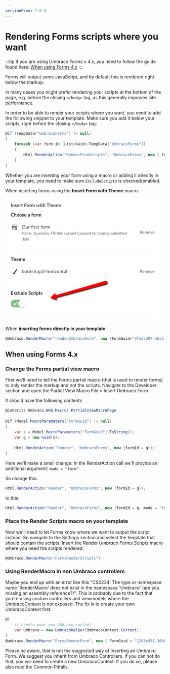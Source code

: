 ```yaml
---
versionFrom: 7.0.0
---
```


# Rendering Forms scripts where you want

:::tip
If you are using Umbraco Forms v 4.x, you need to follow the guide found here: [When using Forms 4.x](#when-using-forms-4x)
:::

Forms will output some JavaScript, and by default this is rendered right below the markup.

In many cases you might prefer rendering your scripts at the bottom of the page, e.g. before the closing `</body>` tag, as this generally improves site performance.

In order to be able to render your scripts where you want, you need to add the following snippet to your template. Make sure you add it below your scripts, right before the closing `</body>` tag:

```csharp
@if (TempData["UmbracoForms"] != null)
{
    foreach (var form in (List<Guid>)TempData["UmbracoForms"])
    {
        Html.RenderAction("RenderFormScripts", "UmbracoForms", new { formid = form, theme = "yourTheme" });
    }
}
```

Whether you are inserting your form using a macro or adding it directly in your template, you need to make sure `ExcludeScripts` is checked/enabled.

When inserting forms using the **Insert Form with Theme** macro:

![Exclude scripts](images/exclude-scripts.png)

When **inserting forms directly in your template**:

```csharp
@Umbraco.RenderMacro("renderUmbracoForm", new {FormGuid="dfea5397-36cd-4596-8d3c-d210502b67de", FormTheme="bootstrap3-horizontal", ExcludeScripts="1"})
```

## When using Forms 4.x

### Change the Forms partial view macro
First we'll need to tell the Forms partial macro (that is used to render forms) to only render the markup and not the scripts. Navigate to the Developer section and open the Partial View Macro File > Insert Umbraco Form

It should have the following contents

```csharp
@inherits Umbraco.Web.Macros.PartialViewMacroPage

@if (Model.MacroParameters["FormGuid"] != null)
{
    var s = Model.MacroParameters["FormGuid"].ToString();
    var g = new Guid(s);

    Html.RenderAction("Render", "UmbracoForms", new {formId = g});
}
```

Here we'll make a small change: In the RenderAction call we'll provide an additional argument: `mode = "form"`

So change this:

```csharp
Html.RenderAction("Render", "UmbracoForms", new {formId = g});
```

to this:

```csharp
Html.RenderAction("Render", "UmbracoForms", new {formId = g, mode = "form"});
```

### Place the Render Scripts macro on your template

Now we'll need to let Forms know where we want to output the script instead. So navigate to the Settings section and select the template that should contain the scripts. Insert the *Render Umbraco Forms Scripts* macro where you need the scripts rendered:

```csharp
@Umbraco.RenderMacro("FormsRenderScripts")
```

### Using RenderMacro in non Umbraco controllers

Maybe you end up with an error like this "CS0234: The type or namespace name 'RenderMacro' does not exist in the namespace 'Umbraco' (are you missing an assembly reference?)". This is probably due to the fact that you're using custom controllers and viewmodels where the UmbracoContext is not exposed. The fix is to create your own UmbracoContext first:

```csharp
@{
    // create your own Umbraco context
    var umbraco = new UmbracoHelper(UmbracoContext.Current);
}
@umbraco.RenderMacro("FormsRenderForm", new { FormGuid = "1203e391-30bb-4ffc-8fe6-1785d6093108" })
```

Please be aware, that is not the suggested way of inserting an Umbraco Form. We suggest you inherit from Umbraco Controllers. If you can not do that, you will need to create a new UmbracoContext. If you do so, please also read the Common Pitfalls.

